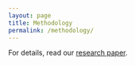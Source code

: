 ```yaml
---
layout: page
title: Methodology
permalink: /methodology/
---
```


For details, read our [research paper]().


